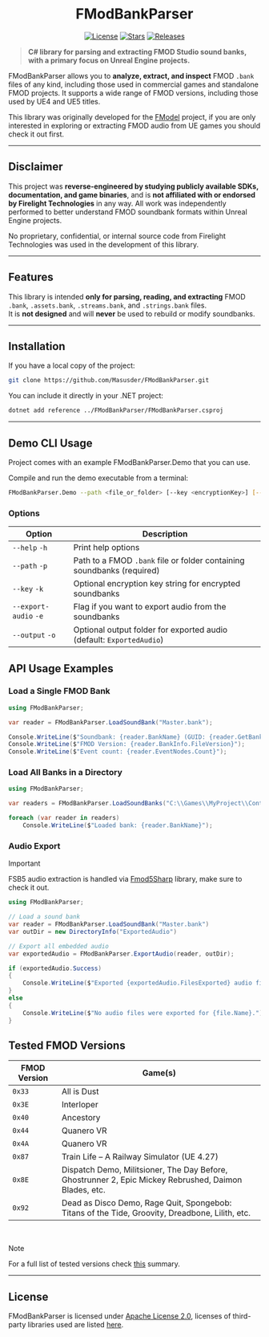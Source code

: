 <div align="center">
  
# FModBankParser

</div>
<div align="center">
  
[![License](https://img.shields.io/github/license/Masusder/FModBankParser?style=for-the-badge&color=blue)](https://github.com/Masusder/FModBankParser/blob/main/LICENSE)
[![Stars](https://img.shields.io/github/stars/Masusder/FModBankParser?style=for-the-badge&color=F7DF1E)](https://github.com/Masusder/FModBankParser/stargazers)
[![Releases](https://img.shields.io/github/downloads/Masusder/FModBankParser/total?style=for-the-badge&color=00ffa2&label=Downloads)](https://github.com/Masusder/FModBankParser/releases)

</div>

> **C# library for parsing and extracting FMOD Studio sound banks, with a primary focus on Unreal Engine projects.**

FModBankParser allows you to **analyze, extract, and inspect** FMOD `.bank` files of any kind, including those used in commercial games and standalone FMOD projects.
It supports a wide range of FMOD versions, including those used by UE4 and UE5 titles.

This library was originally developed for the [FModel](https://github.com/4sval/FModel) project, if you are only interested in exploring or extracting FMOD audio from UE games you should check it out first.

---

## Disclaimer

This project was **reverse-engineered by studying publicly available SDKs, documentation, and game binaries**, and is **not affiliated with or endorsed by Firelight Technologies** in any way.
All work was independently performed to better understand FMOD soundbank formats within Unreal Engine projects.

No proprietary, confidential, or internal source code from Firelight Technologies was used in the development of this library.

---

## Features

This library is intended **only for parsing, reading, and extracting** FMOD `.bank`, `.assets.bank`, `.streams.bank`, and `.strings.bank` files.  
It is **not designed** and will **never** be used to rebuild or modify soundbanks.

---

## Installation

If you have a local copy of the project:

```bash
git clone https://github.com/Masusder/FModBankParser.git
```

You can include it directly in your .NET project:

```bash
dotnet add reference ../FModBankParser/FModBankParser.csproj
```

---

## Demo CLI Usage

Project comes with an example FModBankParser.Demo that you can use.

Compile and run the demo executable from a terminal:

```bash
FModBankParser.Demo --path <file_or_folder> [--key <encryptionKey>] [--export-audio] [--output <outputFolder>]
```

### Options

| Option                | Description                                                            |
|-----------------------|------------------------------------------------------------------------|
| `--help` `-h`         | Print help options                                                     |
| `--path` `-p`         | Path to a FMOD `.bank` file or folder containing soundbanks (required) |
| `--key` `-k`          | Optional encryption key string for encrypted soundbanks                |
| `--export-audio` `-e` | Flag if you want to export audio from the soundbanks                   |
| `--output` `-o`       | Optional output folder for exported audio (default: `ExportedAudio`)   |

## API Usage Examples

### Load a Single FMOD Bank

```csharp
using FModBankParser;

var reader = FModBankParser.LoadSoundBank("Master.bank");

Console.WriteLine($"Soundbank: {reader.BankName} (GUID: {reader.GetBankGuid()})");
Console.WriteLine($"FMOD Version: {reader.BankInfo.FileVersion}");
Console.WriteLine($"Event count: {reader.EventNodes.Count}");
```

### Load All Banks in a Directory

```csharp
using FModBankParser;

var readers = FModBankParser.LoadSoundBanks("C:\\Games\\MyProject\\Content\\FMOD");

foreach (var reader in readers)
    Console.WriteLine($"Loaded bank: {reader.BankName}");
```

### Audio Export
> [!Important]
> FSB5 audio extraction is handled via [Fmod5Sharp](https://github.com/SamboyCoding/Fmod5Sharp) library, make sure to check it out.

```csharp
using FModBankParser;

// Load a sound bank
var reader = FModBankParser.LoadSoundBank("Master.bank")
var outDir = new DirectoryInfo("ExportedAudio")

// Export all embedded audio
var exportedAudio = FModBankParser.ExportAudio(reader, outDir);

if (exportedAudio.Success)
{
    Console.WriteLine($"Exported {exportedAudio.FilesExported} audio files to: {outDir.FullName}");
}
else
{
    Console.WriteLine($"No audio files were exported for {file.Name}.");
}
```

## Tested FMOD Versions

| FMOD Version  | Game(s)                                                                                               |
|---------------|-------------------------------------------------------------------------------------------------------|
| `0x33`        | All is Dust                                                                                           |
| `0x3E`        | Interloper                                                                                            |
| `0x40`        | Ancestory                                                                                             |
| `0x44`        | Quanero VR                                                                                            |
| `0x4A`        | Quanero VR                                                                                            |
| `0x87`        | Train Life – A Railway Simulator (UE 4.27)                                                            |
| `0x8E`        | Dispatch Demo, Militsioner, The Day Before, Ghostrunner 2, Epic Mickey Rebrushed, Daimon Blades, etc. |
| `0x92`        | Dead as Disco Demo, Rage Quit, Spongebob: Titans of the Tide, Groovity, Dreadbone, Lilith, etc.       |

<br>

> [!NOTE]
> For a full list of tested versions check [this](https://github.com/Masusder/FModBankParser/blob/main/FModBankParser/FModBankParser.cs#L13) summary.

---

## License
FModBankParser is licensed under [Apache License 2.0](https://github.com/Masusder/FModBankParser/blob/main/LICENSE), licenses of third-party libraries used are listed [here](https://github.com/Masusder/FModBankParser/blob/main/NOTICE).